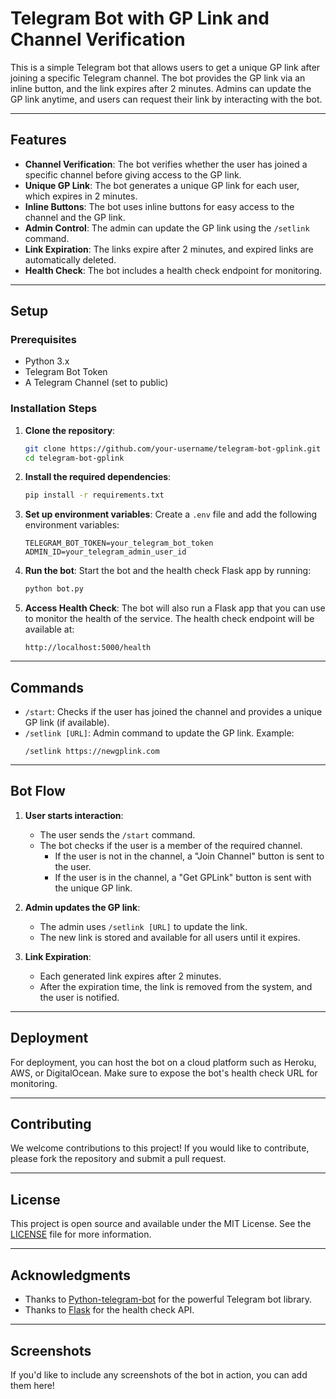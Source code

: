 # Telegram Bot with GP Link and Channel Verification

This is a simple Telegram bot that allows users to get a unique GP link after joining a specific Telegram channel. The bot provides the GP link via an inline button, and the link expires after 2 minutes. Admins can update the GP link anytime, and users can request their link by interacting with the bot.

---

## Features

- **Channel Verification**: The bot verifies whether the user has joined a specific channel before giving access to the GP link.
- **Unique GP Link**: The bot generates a unique GP link for each user, which expires in 2 minutes.
- **Inline Buttons**: The bot uses inline buttons for easy access to the channel and the GP link.
- **Admin Control**: The admin can update the GP link using the `/setlink` command.
- **Link Expiration**: The links expire after 2 minutes, and expired links are automatically deleted.
- **Health Check**: The bot includes a health check endpoint for monitoring.

---

## Setup

### Prerequisites

- Python 3.x
- Telegram Bot Token
- A Telegram Channel (set to public)

### Installation Steps

1. **Clone the repository**:
    ```bash
    git clone https://github.com/your-username/telegram-bot-gplink.git
    cd telegram-bot-gplink
    ```

2. **Install the required dependencies**:
    ```bash
    pip install -r requirements.txt
    ```

3. **Set up environment variables**:
    Create a `.env` file and add the following environment variables:
    ```
    TELEGRAM_BOT_TOKEN=your_telegram_bot_token
    ADMIN_ID=your_telegram_admin_user_id
    ```

4. **Run the bot**:
    Start the bot and the health check Flask app by running:
    ```bash
    python bot.py
    ```

5. **Access Health Check**:
    The bot will also run a Flask app that you can use to monitor the health of the service. The health check endpoint will be available at:
    ```
    http://localhost:5000/health
    ```

---

## Commands

- `/start`: Checks if the user has joined the channel and provides a unique GP link (if available).
- `/setlink [URL]`: Admin command to update the GP link. Example:
    ```
    /setlink https://newgplink.com
    ```

---

## Bot Flow

1. **User starts interaction**:
   - The user sends the `/start` command.
   - The bot checks if the user is a member of the required channel.
     - If the user is not in the channel, a "Join Channel" button is sent to the user.
     - If the user is in the channel, a "Get GPLink" button is sent with the unique GP link.

2. **Admin updates the GP link**:
   - The admin uses `/setlink [URL]` to update the link.
   - The new link is stored and available for all users until it expires.

3. **Link Expiration**:
   - Each generated link expires after 2 minutes.
   - After the expiration time, the link is removed from the system, and the user is notified.

---

## Deployment

For deployment, you can host the bot on a cloud platform such as Heroku, AWS, or DigitalOcean. Make sure to expose the bot's health check URL for monitoring.

---

## Contributing

We welcome contributions to this project! If you would like to contribute, please fork the repository and submit a pull request.

---

## License

This project is open source and available under the MIT License. See the [LICENSE](LICENSE) file for more information.

---

## Acknowledgments

- Thanks to [Python-telegram-bot](https://github.com/python-telegram-bot/python-telegram-bot) for the powerful Telegram bot library.
- Thanks to [Flask](https://flask.palletsprojects.com/) for the health check API.

---

## Screenshots

If you'd like to include any screenshots of the bot in action, you can add them here!
